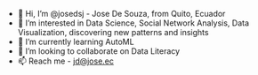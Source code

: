 - 👋 Hi, I’m @josedsj - Jose De Souza, from Quito, Ecuador 
- 👀 I’m interested in Data Science, Social Network Analysis, Data Visualization, discovering new patterns and insights
- 🌱 I’m currently learning AutoML
- 💞️ I’m looking to collaborate on Data Literacy
- 📫 Reach me - jd@jose.ec

<!---
josedsj/josedsj is a ✨ special ✨ repository because its `README.md` (this file) appears on your GitHub profile.
You can click the Preview link to take a look at your changes.
--->
